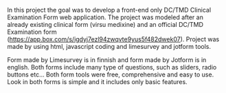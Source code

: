 In this project the goal was to develop a front-end only DC/TMD Clinical Examination Form web application. The project was modeled after an already existing clinical form (virsu medixine) and an official DC/TMD Examination form (https://app.box.com/s/igdyj7ezl94zwqvte9yus5f482dwek07). Project was made by using html, javascript coding and limesurvey and jotform tools.

Form made by Limesurvey is in finnish and form made by Jotform is in english. Both forms include many type of questions, such as sliders, radio buttons etc... Both form tools were free, comprehensive and easy to use. Look in both forms is simple and it includes only basic features.
